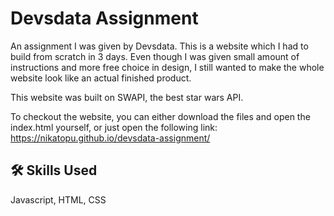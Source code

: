 # Devsdata Assignment

An assignment I was given by Devsdata. This is a website which I had to build from scratch in 3 days. Even though I was given small amount of instructions and more free choice in design, I still wanted to make the whole website look like an actual finished product.

This website was built on SWAPI, the best star wars API.

To checkout the website, you can either download the files and open the index.html yourself, or just open the following link: https://nikatopu.github.io/devsdata-assignment/


## 🛠 Skills Used
Javascript, HTML, CSS

